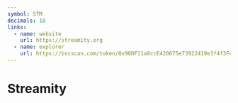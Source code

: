 ```yaml
---
symbol: STM
decimals: 18
links:
  - name: website
    url: https://streamity.org
  - name: explorer
    url: https://bscscan.com/token/0x90DF11a8ccE420675e73922419e3f4f3Fe13CCCb
---
```


# Streamity
